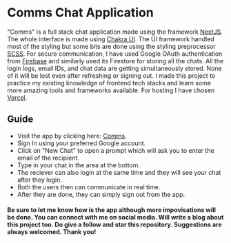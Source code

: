 # Comms Chat Application
"Comms" is a full stack chat application made using the framework [NextJS](https://nextjs.org/). The whole interface is made using [Chakra UI](https://chakra-ui.com/). The UI framework handled most of the styling but some bits are done using the styling preprocessor [SCSS](https://sass-lang.com/). For secure communication, I have used Google OAuth authentication from [Firebase](https://firebase.google.com/) and similarly used its Firestore for storing all the chats. All the login logs, email IDs, and chat data are getting simultaneously stored. None of it will be lost even after refreshing or signing out. I made this project to practice my existing knowledge of frontend tech stacks and learn some more amazing tools and frameworks available. For hosting I have chosen [Vercel](https://vercel.com/home).

## Guide
- Visit the app by clicking here: [Comms](https://comms-chat.vercel.app/).
- Sign In using your preferred Google account.
- Click on "New Chat" to open a prompt which will ask you to enter the email of the recipient.
- Type in your chat in the area at the bottom.
- The reciever can also login at the same time and they will see your chat after they login.
- Both the users then can communicate in real time.
- After they are done, they can simply sign out from the app.
#### Be sure to let me know how is the app although more impovisations will be done. You can connect with me on social media. Will write a blog about this project too. Do give a follow and star this repository. Suggestions are always welcomed. Thank you!
